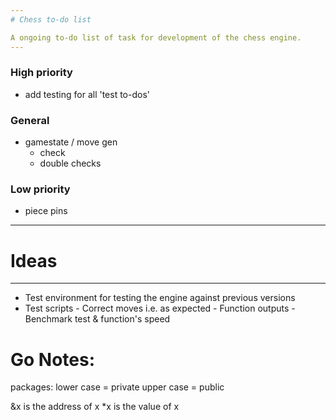```yaml
---
# Chess to-do list

A ongoing to-do list of task for development of the chess engine.
---
```


### High priority

- add testing for all 'test to-dos'

### General

- gamestate / move gen
  - check
  - double checks

### Low priority

- piece pins

---

# Ideas

---

- Test environment for testing the engine against previous versions
- Test scripts - Correct moves i.e. as expected - Function outputs - Benchmark test & function's speed

# Go Notes:

packages:
lower case = private
upper case = public

&x is the address of x
\*x is the value of x

